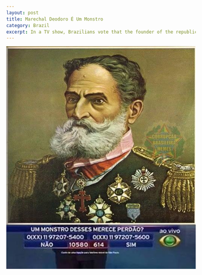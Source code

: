 ```yaml
---
layout: post
title: Marechal Deodoro É Um Monstro
category: Brazil
excerpt: In a TV show, Brazilians vote that the founder of the republic of Brazil is a monster and doesn't deserve merci
---
```

<img src="/images/Brazil/Lfhevmu.jpg" />
